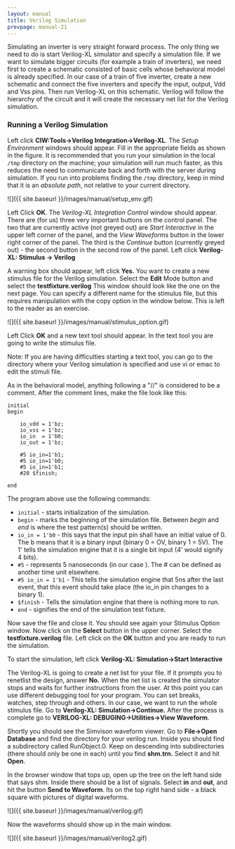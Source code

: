 ```yaml
---
layout: manual
title: Verilog Simulation
prevpage: manual-21
---
```


Simulating an inverter is very straight forward process. The only
thing we need to do is start Verilog-XL simulator and specify a
simulation file. If we want to simulate bigger circuits (for example a
train of inverters), we need first to create a schematic consisted of
basic cells whose behavioral model is already specified. In our case of
a train of five inverter, create a new schematic and connect the five
inverters and specify the input, output, Vdd and Vss pins. Then run
Verilog-XL on this schematic. Verilog will follow the hierarchy of the
circuit and it will create the necessary net list for the Verilog
simulation.

### Running a Verilog Simulation

Left click **CIW:Tools-\>Verilog Integration-\>Verilog-XL**. The *Setup
Environment* windows should appear. Fill in the appropriate fields as
shown in the figure. It is recommended that you run your simulation in
the local `/tmp` directory on the machine; your simulation will run much faster, as this reduces the need to communicate back and forth with the server during simulation. If you run into problems finding the `/tmp` directory, keep in mind that it is an _absolute path_, not relative to your current directory.

![]({{ site.baseurl }}/images/manual/setup_env.gif)

Left Click **OK**. The *Verilog-XL Integration Control* window should
appear. There are (for us) three very important buttons on the control
panel. The two that are currently active (not greyed out) are *Start
Interactive* in the upper left corner of the panel, and the *View
Waveforms* button in the lower right corner of the panel. The third is
the *Continue* button (currently greyed out) - the second button in the
second row of the panel. Left click **Verilog-XL: Stimulus -\> Verilog**

A warning box should appear, left click **Yes.** You want to create a
new stimulus file for the Verilog simulation. Select the **Edit** Mode
button and select the **testfixture.verilog** This window should look
like the one on the next page. You can specify a different name for the
stimulus file, but this requires manipulation with the copy option in
the window below. This is left to the reader as an exercise.

![]({{ site.baseurl }}/images/manual/stimulus_option.gif)

Left Click **OK** and a new text tool should appear. In the text tool
you are going to write the stimulus file.

Note: If you are having difficulties starting a text tool, you can go to
the directory where your Verilog simulation is specified and use vi or
emac to edit the stimuli file.

As in the behavioral model, anything following a \"//\" is considered to
be a comment. After the comment lines, make the file look like this:

    initial
    begin

        io_vdd = 1'bz;
        io_vss = 1'bz;
        io_in  = 1'b0;
        io_out = 1'bz;

        #5 io_in=1'b1;
        #5 io_in=1'b0;
        #5 io_in=1'b1;
        #20 $finish;

    end

The program above use the following commands:

-   `initial` - starts initialization of the simulation.
-   `begin` - marks the beginning of the simulation file. Between *begin*
and *end* is where the test pattern(s) should be written.
-   `io_in = 1'b0` - this says that the input pin shall have an
initial value of 0. The b means that it is a binary input (binary 0 =
OV, binary 1 = 5V). The 1' tells the simulation engine that it is a
single bit input (4' would signify 4 bits).
-   `#5` - represents 5 nanoseconds (in our case ). The # can be defined
as another time unit elsewhere.
-   `#5 io_in = 1'b1` - This tells the simulation engine that 5ns after the
last event, that this event should take place (the io_in pin changes to a
binary 1).
-   `$finish` - Tells the simulation engine that there is nothing more to
run.
-   `end` - signifies the end of the simulation test fixture.

Now save the file and close it. You should see again your Stimulus
Option window. Now click on the **Select** button in the upper corner.
Select the **testfixture.verilog** file. Left click on the **OK** button
and you are ready to run the simulation.

To start the simulation, left click **Verilog-XL: Simulation-\>Start
Interactive**

The Verilog-XL is going to create a net list for your file. If it
prompts you to renetlist the design, answer **No.** When the net list is
created the simulator stops and waits for further instructions from the
user. At this point you can use different debugging tool for your
program. You can set breaks, watches, step through and others. In our
case, we want to run the whole stimulus file. Go to **Verilog-XL:
Simulation-\>Continue.** After the process is complete go to
**VERILOG-XL: DEBUGING-\>Utilities-\>View Waveform**.

Shortly you should see the Simvison waveform viewer. Go to **File-\>Open
Database** and find the directory for your verilog run. Inside you
should find a subdirectory called RunObject.0. Keep on descending into
subdirectories (there should only be one in each) until you find
**shm.trn.** Select it and hit **Open**.

In the browser window that tops up, open up the tree on the left hand
side that says shm. Inside there should be a list of signals. Select
**in** and **out**, and hit the button **Send to Waveform**. Its on the
top right hand side - a black square with pictures of digital waveforms.

![]({{ site.baseurl }}/images/manual/verilog.gif)

Now the waveforms should show up in the main window.

![]({{ site.baseurl }}/images/manual/verilog2.gif)


 
